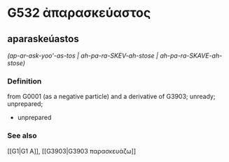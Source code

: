 # G532 ἀπαρασκεύαστος

## aparaskeúastos

_(ap-ar-ask-yoo'-as-tos | ah-pa-ra-SKEV-ah-stose | ah-pa-ra-SKAVE-ah-stose)_

### Definition

from G0001 (as a negative particle) and a derivative of G3903; unready; unprepared; 

- unprepared

### See also

[[G1|G1 Α]], [[G3903|G3903 παρασκευάζω]]
